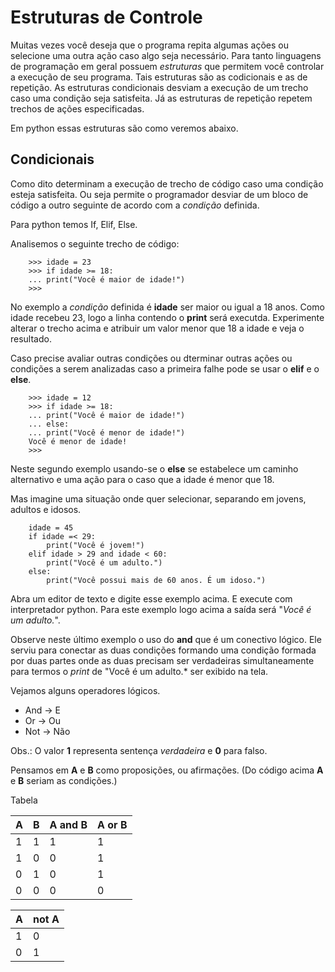 # Estruturas de Controle

Muitas vezes você deseja que o programa repita algumas ações ou selecione uma outra ação caso algo seja necessário.
Para tanto linguagens de programação em geral possuem *estruturas* que permitem você controlar a execução de seu programa. Tais estruturas são as codicionais e as de repetição.
As estruturas condicionais desviam a execução de um trecho caso uma condição seja satisfeita. Já as estruturas de repetição repetem trechos de ações especificadas.

Em python essas estruturas são como veremos abaixo.

## Condicionais

Como dito determinam a execução de trecho de código caso uma condição esteja satisfeita. Ou seja permite o programador desviar de um bloco de código a outro seguinte de acordo com a *condição* definida.

Para python temos If, Elif, Else.

Analisemos o seguinte trecho de código:


```
	>>> idade = 23
	>>> if idade >= 18:
	...	print("Você é maior de idade!")
	>>>
```

No exemplo a *condição* definida é **idade** ser maior ou igual a 18 anos. Como idade recebeu 23, logo a linha contendo o **print** será executda. Experimente alterar o trecho acima e atribuir um valor menor que 18 a idade e veja o resultado.

Caso precise avaliar outras condições ou dterminar outras ações ou condições a serem analizadas caso a primeira falhe pode se usar o **elif** e o **else**.

```
	>>> idade = 12
	>>> if idade >= 18:
	...	print("Você é maior de idade!")
	... else:
	...	print("Você é menor de idade!")
	Você é menor de idade!
	>>>
```

Neste segundo exemplo usando-se o **else** se estabelece um caminho alternativo e uma ação para o caso que a idade é menor que 18.

Mas imagine uma situação onde quer selecionar, separando em jovens, adultos e idosos.

```
	idade = 45
	if idade =< 29:
		print("Você é jovem!")
	elif idade > 29 and idade < 60:
		print("Você é um adulto.")
	else:
		print("Você possui mais de 60 anos. É um idoso.")
```

Abra um editor de texto e digite esse exemplo acima. E execute com interpretador python.
Para este exemplo logo acima a saída será  "*Você é um adulto.*".

Observe neste último exemplo o uso do **and** que é um conectivo lógico. Ele serviu para conectar as duas condições formando uma condição formada por duas partes onde as duas precisam ser verdadeiras simultaneamente para termos o *print* de "Você é um adulto.* ser exibido na tela.

Vejamos alguns operadores lógicos.

* And -> E  
* Or -> Ou 
* Not -> Não

Obs.: O valor **1** representa sentença *verdadeira* e **0** para falso.

Pensamos em **A** e **B** como proposições, ou afirmações. 
(Do código acima **A** e **B** seriam as condições.)

Tabela

| **A** | **B** | **A** and **B** | **A** or **B** |
|-------|-------|-----------------|----------------|
|   1   |   1   |       1         |       1        |
|   1   |   0   |       0         |       1        |
|   0   |   1   |       0         |       1        |
|   0   |   0   |       0         |       0        |


| **A** | not **A** | 
|-------|-----------|
|   1   |     0     |
|   0   |     1     |




